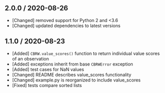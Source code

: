 ## 2.0.0 / 2020-08-26
* [Changed] removed support for Python 2 and <3.6
* [Changed] updated dependencies to latest versions

## 1.1.0 / 2020-08-23

* [Added] `CBRW.value_scores()` function to return individual value scores of an observation
* [Added] exceptions inherit from base `CBRWError` exception
* [Added] test cases for NaN values
* [Changed] README describes value_scores functionality
* [Changed] example.py is reorganized to include value_scores
* [Fixed] tests compare sorted lists
